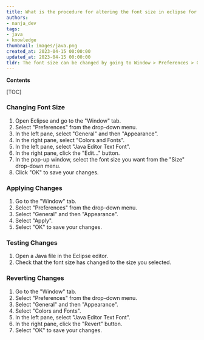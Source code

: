 ```yaml
---
title: What is the procedure for altering the font size in eclipse for Java text editors?
authors:
- nanja_dev
tags:
- java
- knowledge
thumbnail: images/java.png
created_at: 2023-04-15 00:00:00
updated_at: 2023-04-15 00:00:00
tldr: The font size can be changed by going to Window > Preferences > General > Appearance > Colors and Fonts > Java > Text Font.
---
```


**Contents**

[TOC]

### Changing Font Size
1. Open Eclipse and go to the "Window" tab.
2. Select "Preferences" from the drop-down menu.
3. In the left pane, select "General" and then "Appearance".
4. In the right pane, select "Colors and Fonts".
5. In the left pane, select "Java Editor Text Font".
6. In the right pane, click the "Edit..." button.
7. In the pop-up window, select the font size you want from the "Size" drop-down menu.
8. Click "OK" to save your changes.

### Applying Changes
1. Go to the "Window" tab.
2. Select "Preferences" from the drop-down menu.
3. Select "General" and then "Appearance".
4. Select "Apply".
5. Select "OK" to save your changes.

### Testing Changes
1. Open a Java file in the Eclipse editor.
2. Check that the font size has changed to the size you selected.

### Reverting Changes
1. Go to the "Window" tab.
2. Select "Preferences" from the drop-down menu.
3. Select "General" and then "Appearance".
4. Select "Colors and Fonts".
5. In the left pane, select "Java Editor Text Font".
6. In the right pane, click the "Revert" button.
7. Select "OK" to save your changes.
